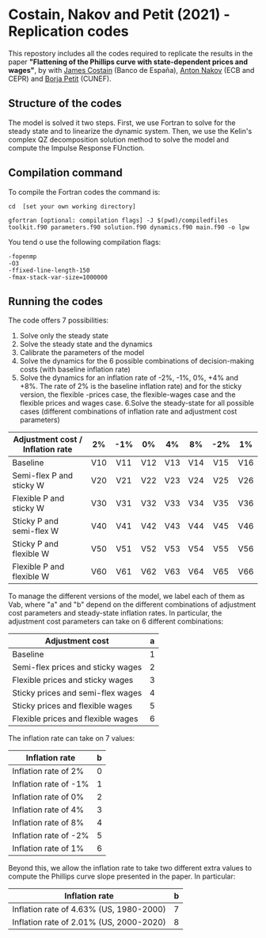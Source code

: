 
# **Costain, Nakov and Petit (2021) - Replication codes**

This repostory includes all the codes required to replicate the results in the paper **"Flattening of the Phillips curve with state-dependent prices and wages"**, by with [James Costain](https://sites.google.com/site/jimcostain/) (Banco de España), [Anton Nakov](https://sites.google.com/site/antonnakov/) (ECB and CEPR) and [Borja Petit](https://borjapetit.github.io) (CUNEF).

## Structure of the codes

The model is solved it two steps. First, we use Fortran to solve for the steady state and to linearize the dynamic system. Then, we use the Kelin's complex QZ decomposition solution method to solve the model and compute the Impulse Response FUnction. 

## Compilation command


To compìle the Fortran codes the command is:

```
cd  [set your own working directory]

gfortran [optional: compilation flags] -J $(pwd)/compiledfiles toolkit.f90 parameters.f90 solution.f90 dynamics.f90 main.f90 -o lpw
```

You tend o use the following compilation flags:

```
-fopenmp
-O3
-ffixed-line-length-150
-fmax-stack-var-size=1000000
```

## Running the codes

The code offers 7 possibilities:
1. Solve only the steady state
2. Solve the steady state and the dynamics
3. Calibrate the parameters of the model
4. Solve the dynamics for the 6 possible combinations of decision-making costs (with baseline inflation rate)
5. Solve the dynamics for an inflation rate of -2%, -1%, 0%, +4% and +8%. The rate of 2% is the baseline inflation rate) and for the sticky version, the flexible -prices case, the flexible-wages case and the flexible prices and wages case.
6.Solve the steady-state for all possible cases (different combinations of inflation rate and adjustment cost parameters)
  
| Adjustment cost / Inflation rate   | 2%   | -1%  |   0%  |   4%   |  8%  |  -2%   |  1% |
|-----|:-----:|:-----:|:-----:|:-----:|:-----:|:-----:|:-----:|
| Baseline                     |   V10  |  V11  |  V12  |  V13  |  V14  |  V15  |  V16 |
| Semi-flex P and sticky W     |   V20  |  V21  |  V22  |  V23  |  V24  |  V25  |  V26 |
| Flexible P and sticky W      |   V30  |  V31  |  V32  |  V33  |  V34  |  V35  |  V36 |
| Sticky P and semi-flex W     |   V40  |  V41  |  V42  |  V43  |  V44  |  V45  |  V46 |
| Sticky P and flexible W      |   V50  |  V51  |  V52  |  V53  |  V54  |  V55  |  V56 |
| Flexible P and flexible W    |   V60  |  V61  |  V62  |  V63  |  V64  |  V65  |  V66 |

To manage the different versions of the model, we label each of them as Vab, where "a" and "b" depend on the different combinations of adjustment cost parameters and steady-state inflation rates. In particular, the adjustment cost parameters can take on 6 different combinations:

| Adjustment cost   | a   |
|-----|:-----:|
| Baseline                              |   1  |
| Semi-flex prices and sticky wages     |   2  |
| Flexible prices and sticky wages      |   3  |
| Sticky prices and semi-flex wages     |   4  |
| Sticky prices and flexible wages      |   5  |
| Flexible prices and flexible wages    |   6  |

The inflation rate can take on 7 values:

| Inflation rate        | b      |
|-----                  |:------:|
| Inflation rate of 2%  |   0  |  
| Inflation rate of -1% |   1  |
| Inflation rate of 0%  |   2  |
| Inflation rate of 4%  |   3  |
| Inflation rate of 8%  |   4  |  
| Inflation rate of -2% |   5  |
| Inflation rate of 1%  |   6  |

Beyond this, we allow the inflation rate to take two different extra values to compute the Phillips curve slope presented in the paper. In particular:

| Inflation rate        | b      |
|-----                  |:------:|
| Inflation rate of 4.63% (US, 1980-2000)  |   7  |
| Inflation rate of 2.01% (US, 2000-2020)  |   8  |
